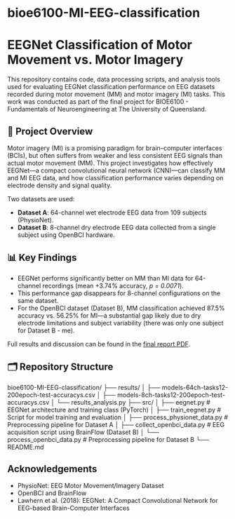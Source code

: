 # bioe6100-MI-EEG-classification


# EEGNet Classification of Motor Movement vs. Motor Imagery

This repository contains code, data processing scripts, and analysis tools used for evaluating EEGNet classification performance on EEG datasets recorded during motor movement (MM) and motor imagery (MI) tasks. This work was conducted as part of the final project for BIOE6100 - Fundamentals of Neuroengineering at The University of Queensland.

## 🧠 Project Overview

Motor imagery (MI) is a promising paradigm for brain–computer interfaces (BCIs), but often suffers from weaker and less consistent EEG signals than actual motor movement (MM). This project investigates how effectively EEGNet—a compact convolutional neural network (CNN)—can classify MM and MI EEG data, and how classification performance varies depending on electrode density and signal quality.

Two datasets are used:
- **Dataset A**: 64-channel wet electrode EEG data from 109 subjects (PhysioNet).
- **Dataset B**: 8-channel dry electrode EEG data collected from a single subject using OpenBCI hardware.

## 📊 Key Findings

- EEGNet performs significantly better on MM than MI data for 64-channel recordings (mean +3.74% accuracy, *p = 0.0071*).
- This performance gap disappears for 8-channel configurations on the same dataset.
- For the OpenBCI dataset (Dataset B), MM classification achieved 87.5% accuracy vs. 56.25% for MI—a substantial gap likely due to dry electrode limitations and subject variability (there was only one subject for Dataset B - me).

Full results and discussion can be found in the [final report PDF](./EEGNet-MM-vs-MI-report-v1-1.pdf).

## 🗂️ Repository Structure

bioe6100-MI-EEG-classification/
├── results/
│   ├── models-64ch-tasks12-200epoch-test-accuracys.csv
│   ├── models-8ch-tasks12-200epoch-test-accuracys.csv
│   └── results\_analysis.py
├── src/
│   ├── eegnet.py                    # EEGNet architecture and training class (PyTorch)
│   ├── train\_eegnet.py             # Script for model training and evaluation
│   ├── process\_physionet\_data.py   # Preprocessing pipeline for Dataset A
│   ├── collect\_openbci\_data.py     # EEG acquisition script using BrainFlow (Dataset B)
│   └── process\_openbci\_data.py     # Preprocessing pipeline for Dataset B
└── README.md


## Acknowledgements

* PhysioNet: EEG Motor Movement/Imagery Dataset
* OpenBCI and BrainFlow
* Lawhern et al. (2018): EEGNet: A Compact Convolutional Network for EEG-based Brain-Computer Interfaces

